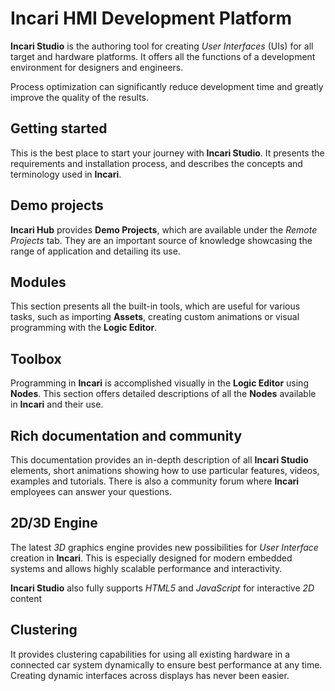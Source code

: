 # Incari HMI Development Platform

**Incari Studio** is the authoring tool for creating _User Interfaces_ \(UIs\) for all target and hardware platforms. It offers all the functions of a development environment for designers and engineers.

Process optimization can significantly reduce development time and greatly improve the quality of the results.

## Getting started

This is the best place to start your journey with **Incari Studio**. It presents the requirements and installation process, and describes the concepts and terminology used in **Incari**.

## Demo projects

**Incari Hub** provides **Demo Projects**, which are available under the _Remote Projects_ tab. They are an important source of knowledge showcasing the range of application and detailing its use.

## Modules

This section presents all the built-in tools, which are useful for various tasks, such as importing **Assets**, creating custom animations or visual programming with the **Logic Editor**.

## Toolbox

Programming in **Incari** is accomplished visually in the **Logic Editor** using **Nodes**. This section offers detailed descriptions of all the **Nodes** available in **Incari** and their use.

## Rich documentation and community

This documentation provides an in-depth description of all **Incari Studio** elements, short animations showing how to use particular features, videos, examples and tutorials. There is also a community forum where **Incari** employees can answer your questions.

## 2D/3D Engine

The latest *3D* graphics engine provides new possibilities for _User Interface_ creation in **Incari**. This is especially designed for modern embedded systems and allows highly scalable performance and interactivity.

**Incari Studio** also fully supports _HTML5_ and _JavaScript_ for interactive *2D* content

## Clustering

It provides clustering capabilities for using all existing hardware in a connected car system dynamically to ensure best performance at any time. Creating dynamic interfaces across displays has never been easier.


